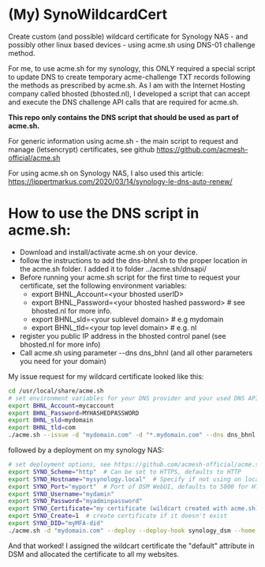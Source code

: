 # (My) SynoWildcardCert

Create custom (and possible) wildcard certificate for Synology NAS - and possibly other linux based devices - using acme.sh using DNS-01 challenge method.

For me, to use acme.sh for my synology, this ONLY required a special script to update DNS to create temporary acme-challenge TXT records following the methods as prescribed by acme.sh. As I am with the Internet Hosting company called bhosted (bhosted.nl), I developed a script that can accept and execute the DNS challenge API calls that are required for acme.sh.

**This repo only contains the DNS script that should be used as part of acme.sh.**


 For generic information using acme.sh - the main script to request and manage (letsencrypt) certificates, see github https://github.com/acmesh-official/acme.sh 

 For using acme.sh on Synology NAS, I also used this article: https://lippertmarkus.com/2020/03/14/synology-le-dns-auto-renew/


# How to use the DNS script in acme.sh:

- Download and install/activate acme.sh on your device.
- follow the instructions to add the dns-bhnl.sh to the proper location in the acme.sh folder. I added it to folder ../acme.sh/dnsapi/
- Before running your acme.sh script for the first time to request your certificate, set the following environment variables:
    - export BHNL_Account=\<your bhosted userID\> 
    - export BHNL_Password=\<your bhosted hashed password\> # see bhosted.nl for more info. 
    - export BHNL_sld=\<your sublevel domain\> # e.g mydomain
    - export BHNL_tld=\<your top level domain\> # e.g. nl
- register you public IP address in the bhosted control panel (see bhosted.nl for more info)
- Call acme.sh using parameter --dns dns_bhnl (and all other parameters you need for your domain)

My issue request for my wildcard certificate looked like this:

```bash
cd /usr/local/share/acme.sh
# set environment variables for your DNS provider and your used DNS API
export BHNL_Account=mycaccount
export BHNL_Password=MYHASHEDPASSWORD
export BHNL_sld=mydomain
export BHNL_tld=com
./acme.sh --issue -d "mydomain.com" -d "*.mydomain.com" --dns dns_bhnl --home $PWD --server letsencrypt
```

followed by a deployment on my synology NAS:

```bash
# set deployment options, see https://github.com/acmesh-official/acme.sh/wiki/deployhooks#20-deploy-the-cert-into-synology-dsm
export SYNO_Scheme="http"  # Can be set to HTTPS, defaults to HTTP
export SYNO_Hostname="mysynology.local"  # Specify if not using on localhost
export SYNO_Port="myport"  # Port of DSM WebUI, defaults to 5000 for HTTP and 5001 for HTTPS
export SYNO_Username="mydamin"
export SYNO_Password="myadminpassword"
export SYNO_Certificate="my certificate (wildcart created with acme.sh)"  # description text shown in Control Panel ➡ Security ➡ Certificate
export SYNO_Create=1  # create certificate if it doesn't exist
export SYNO_DID="myMFA-did"
./acme.sh -d "mydomain.com" --deploy --deploy-hook synology_dsm --home $PWD
```

And that worked! I assigned the wildcart certificate the "default" attribute in DSM and allocated the certificate to all my websites.